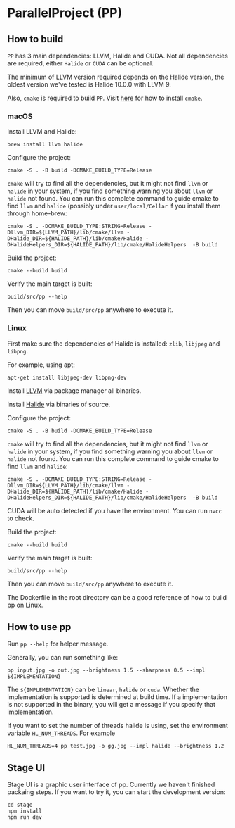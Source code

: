 # ParallelProject (PP)


## How to build

`PP` has 3 main dependencies: LLVM, Halide and CUDA. Not all dependencies are required, either `Halide` or `CUDA` can be optional.

The minimum of LLVM version required depends on the Halide version, the oldest version we've tested is Halide 10.0.0 with LLVM 9.

Also, `cmake` is required to build `PP`. Visit [here](https://cmake.org/download/) for how to install `cmake`.

### macOS

Install LLVM and Halide:

```shell
brew install llvm halide
```

Configure the project:

```shell
cmake -S . -B build -DCMAKE_BUILD_TYPE=Release
```

`cmake` will try to find all the dependencies, but it might not find `llvm` or `halide` in your system, if you find something warning you about `llvm` or `halide` not found. You can run this complete command to guide cmake to find `llvm` and `halide` (possibly under `user/local/Cellar` if you install them through home-brew:

```shell
cmake -S . -DCMAKE_BUILD_TYPE:STRING=Release -Dllvm_DIR=${LLVM_PATH}/lib/cmake/llvm -DHalide_DIR=${HALIDE_PATH}/lib/cmake/Halide -DHalideHelpers_DIR=${HALIDE_PATH}/lib/cmake/HalideHelpers  -B build
```

Build the project:

```shell
cmake --build build
```

Verify the main target is built:

```
build/src/pp --help
```

Then you can move `build/src/pp` anywhere to execute it.



### Linux

First make sure the dependencies of Halide is installed: `zlib`, `libjpeg` and `libpng`. 

For example, using apt:

```shell
apt-get install libjpeg-dev libpng-dev
```

Install [LLVM](https://llvm.org/) via package manager all binaries. 

Install [Halide](https://halide-lang.org/) via binaries of source.

Configure the project:

```shell
cmake -S . -B build -DCMAKE_BUILD_TYPE=Release
```

`cmake` will try to find all the dependencies, but it might not find `llvm` or `halide` in your system, if you find something warning you about `llvm` or `halide` not found. You can run this complete command to guide cmake to find `llvm` and `halide`:

```shell
cmake -S . -DCMAKE_BUILD_TYPE:STRING=Release -Dllvm_DIR=${LLVM_PATH}/lib/cmake/llvm -DHalide_DIR=${HALIDE_PATH}/lib/cmake/Halide -DHalideHelpers_DIR=${HALIDE_PATH}/lib/cmake/HalideHelpers  -B build
```

CUDA will be auto detected if you have the environment. You can run `nvcc` to check. 

Build the project:

```shell
cmake --build build
```

Verify the main target is built:

```
build/src/pp --help
```

Then you can move `build/src/pp` anywhere to execute it.

The Dockerfile in the root directory can be a good reference of how to build pp on Linux.

## How to use pp

Run `pp --help` for helper message.

Generally, you can run something like:

```shell
pp input.jpg -o out.jpg --brightness 1.5 --sharpness 0.5 --impl ${IMPLEMENTATION}
```

The `${IMPLEMENTATION}` can be `linear`, `halide` or `cuda`. Whether the implementation is supported is determined at build time. If a implementation is not supported in the binary, you will get a message if you specify that implementation. 

If you want to set the number of threads halide is using, set the environment variable `HL_NUM_THREADS`. For example 

```shell
HL_NUM_THREADS=4 pp test.jpg -o gg.jpg --impl halide --brightness 1.2
```



## Stage UI

Stage UI is a graphic user interface of pp. Currently we haven't finished packaing steps. If you want to try it, you can start the development version:

```shell
cd stage
npm install
npm run dev
```

